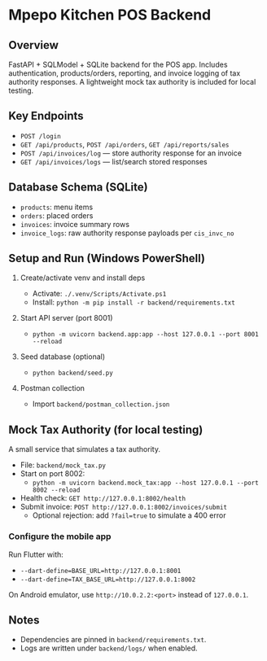 # Mpepo Kitchen POS Backend

## Overview
FastAPI + SQLModel + SQLite backend for the POS app. Includes authentication, products/orders, reporting, and invoice logging of tax authority responses. A lightweight mock tax authority is included for local testing.

## Key Endpoints
- `POST /login`
- `GET /api/products`, `POST /api/orders`, `GET /api/reports/sales`
- `POST /api/invoices/log` — store authority response for an invoice
- `GET /api/invoices/logs` — list/search stored responses

## Database Schema (SQLite)
- `products`: menu items
- `orders`: placed orders
- `invoices`: invoice summary rows
- `invoice_logs`: raw authority response payloads per `cis_invc_no`

## Setup and Run (Windows PowerShell)
1) Create/activate venv and install deps
	- Activate: `./.venv/Scripts/Activate.ps1`
	- Install: `python -m pip install -r backend/requirements.txt`

2) Start API server (port 8001)
	- `python -m uvicorn backend.app:app --host 127.0.0.1 --port 8001 --reload`

3) Seed database (optional)
	- `python backend/seed.py`

4) Postman collection
	- Import `backend/postman_collection.json`

## Mock Tax Authority (for local testing)
A small service that simulates a tax authority.

- File: `backend/mock_tax.py`
- Start on port 8002:
  - `python -m uvicorn backend.mock_tax:app --host 127.0.0.1 --port 8002 --reload`
- Health check: `GET http://127.0.0.1:8002/health`
- Submit invoice: `POST http://127.0.0.1:8002/invoices/submit`
  - Optional rejection: add `?fail=true` to simulate a 400 error

### Configure the mobile app
Run Flutter with:
- `--dart-define=BASE_URL=http://127.0.0.1:8001`
- `--dart-define=TAX_BASE_URL=http://127.0.0.1:8002`

On Android emulator, use `http://10.0.2.2:<port>` instead of `127.0.0.1`.

## Notes
- Dependencies are pinned in `backend/requirements.txt`.
- Logs are written under `backend/logs/` when enabled.